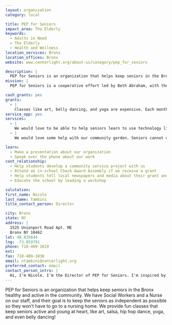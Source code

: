 ```yaml
---
layout: organization
category: local

title: PEP for Seniors
impact_area: The Elderly
keywords: 
  - Adults in Need
  - The Elderly
  - Health and Wellness
location_services: Bronx
location_offices: Bronx
website: www.centerlight.org/about-us/category/pep_for_seniors

description: |
  PEP for Seniors is an organization that helps keep seniors in the Bronx healthy and active in the community. We have Social Workers and a Nurse on our staff, and their goal is to keep the seniors as independent as possible so they won't have to go to a nursing home. We provide fun classes that keep seniors active and young at heart, like art, salsa, hip hop dance, yoga, and even belly dancing!
mission: |
  PEP for Seniors is a cooperative effort led by Beth Abraham, with the Parkchester Preservation Co., Parkchester Preservation Management, Bronx Jewish Community Council and Jewish Association for the Aged. The Parkchester Enhancement Program (PEP) is a Naturally Occuring Retirement Community (NORC) consortium that allows Parkchester seniors to remain living in the community by providing a variety of medical and social services.

cash_grants: yes
grants: 
  - |
    Classes like art, belly dancing, and yoga are expensive. Each month, we offer all 3 classes every week. Each month, Art class costs $240, Yoga costs $160, and Belly Dancing costs $160. This is the cost that we pay for the instructors. We do not want to charge our seniors for these classes, but in the last few years we have started charging them a very small amount ($3 per class).
service_opp: yes
services: 
  - |
    We would love to be able to help seniors learn to use technology like cell phones, tablets and cameras. We need students to help us teach seniors.
  - |
    We would love some help with our community garden. Seniors cannot do all of the heavy lifting, bending, and other activity needed for gardening. If a group of volunteers could help them, the seniors would be happy to teach the volunteers about gardening.

learn: 
  - Make a presentation about our organization
  - Speak over the phone about our work
cont_relationship: 
  - Help students develop a community service project with us
  - Attend an in-school Check Award Assembly if we receive a grant
  - Help students tell local newspapers and media about their grant and/or project with us
  - Educate the school by leading a workshop

salutation: 
first_name: Nicole
last_name: Tambini
title_contact_person: Director

city: Bronx
state: NY
address: |
  1525 Unionport Road Apt. ME  
  Bronx NY 10462
lat: 40.835644
lng: -73.859791
phone: 718-409-1619
ext: 
fax: 718-409-1038
email: ntambini@centerlight.org
preferred_contact: email
contact_person_intro: |
  Hi, I'm Nicole. I'm the Director of PEP for Seniors. I'm inspired by the story of how the Penny Harvest began and I would welcome the opportunity to help my seniors by using Penny Harvest funds. My job is to help elderly people stay healthy and independent in their own homes, so they don't have to go to a nursing home. If we receive help from Common Cents, we could provide more fun activities and classes for our seniors to stay happy and healthy!
---
```

PEP for Seniors is an organization that helps keep seniors in the Bronx healthy and active in the community. We have Social Workers and a Nurse on our staff, and their goal is to keep the seniors as independent as possible so they won't have to go to a nursing home. We provide fun classes that keep seniors active and young at heart, like art, salsa, hip hop dance, yoga, and even belly dancing!